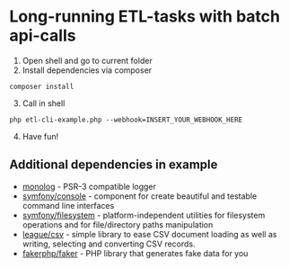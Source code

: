 # Long-running ETL-tasks with batch api-calls

1. Open shell and go to current folder
2. Install dependencies via composer

```shell
composer install
```

3. Call in shell

```shell
php etl-cli-example.php --webhook=INSERT_YOUR_WEBHOOK_HERE
```

4. Have fun!

## Additional dependencies in example

- [monolog](https://github.com/Seldaek/monolog) - PSR-3 compatible logger
- [symfony/console](https://symfony.com/doc/current/components/console.html) - component for create beautiful and
  testable command line interfaces
- [symfony/filesystem](https://symfony.com/doc/current/components/filesystem.html) - platform-independent utilities for
  filesystem operations and for file/directory paths manipulation
- [league/csv](https://csv.thephpleague.com/9.0/) - simple library to ease CSV document loading as well as writing,
  selecting and converting CSV records.
- [fakerphp/faker](https://fakerphp.org/) - PHP library that generates fake data for you